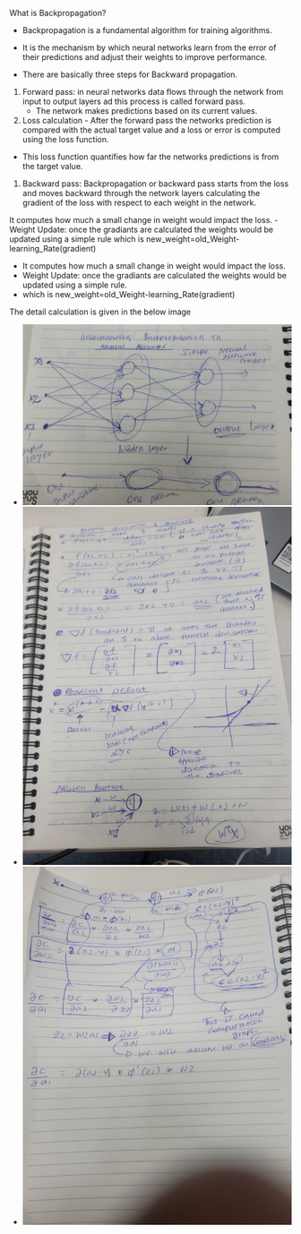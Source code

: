What is Backpropagation?

- Backpropagation is a fundamental algorithm for training algorithms.
  
- It is the mechanism by which neural networks learn from the error of their predictions and adjust their weights to improve performance.
  
- There are basically three steps for Backward propagation.
1. Forward pass: in neural networks data flows through the network from input to output layers ad this process is called forward pass.
    - The network makes predictions based on its current values.
2. Loss calculation - After the forward pass the networks prediction is compared with the actual target value and a loss or error is computed using the loss function.
- This loss function quantifies how far the networks predictions is from the target value.
1. Backward pass: Backpropagation or backward pass starts from the loss and moves backward through the network layers calculating the gradient of the loss with respect to each weight in the network.

It computes how much a small change in weight would impact the loss.
-Weight Update: once the gradiants are calculated the weights would be updated using a simple rule
which is new_weight=old_Weight-learning_Rate(gradient)

- It computes how much a small change in weight would impact the loss.
- Weight Update: once the gradiants are calculated the weights would be updated using a simple rule.
- which is new_weight=old_Weight-learning_Rate(gradient)


The detail calculation is given in the below image


- ![Back propagation](/Images/back1.jpg "Optional title attribute")
- ![Back propagation](/Images/back2.jpg "Optional title attribute")
- ![Back propagation](/Images/back3.jpg "Optional title attribute")


